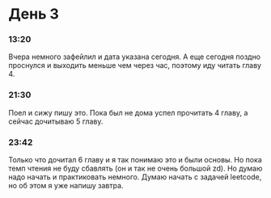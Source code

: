 # День 3
### 13:20
Вчера немного зафейлил и дата указана сегодня. А еще сегодня поздно проснулся и выходить меньше чем через час, поэтому иду читать главу 4.
### 21:30
Поел и сижу пишу это. Пока был не дома успел прочитать 4 главу, а сейчас дочитываю 5 главу.
### 23:42
Только что дочитал 6 главу и я так понимаю это и были основы. Но пока темп чтения не буду сбавлять (он и так не очень большой zd). Но думаю надо начать и практиковать немного. Думаю начать с задачей leetcode, но об этом я уже напишу завтра.